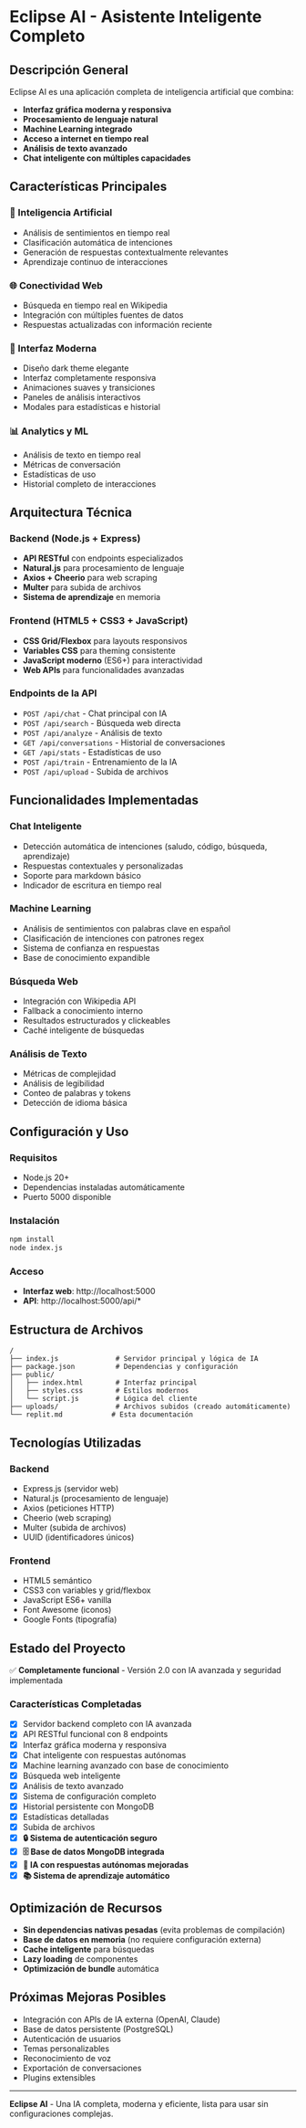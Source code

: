 # Eclipse AI - Asistente Inteligente Completo

## Descripción General
Eclipse AI es una aplicación completa de inteligencia artificial que combina:
- **Interfaz gráfica moderna y responsiva**
- **Procesamiento de lenguaje natural**
- **Machine Learning integrado**
- **Acceso a internet en tiempo real**
- **Análisis de texto avanzado**
- **Chat inteligente con múltiples capacidades**

## Características Principales

### 🤖 Inteligencia Artificial
- Análisis de sentimientos en tiempo real
- Clasificación automática de intenciones
- Generación de respuestas contextualmente relevantes
- Aprendizaje continuo de interacciones

### 🌐 Conectividad Web
- Búsqueda en tiempo real en Wikipedia
- Integración con múltiples fuentes de datos
- Respuestas actualizadas con información reciente

### 🎨 Interfaz Moderna
- Diseño dark theme elegante
- Interfaz completamente responsiva
- Animaciones suaves y transiciones
- Paneles de análisis interactivos
- Modales para estadísticas e historial

### 📊 Analytics y ML
- Análisis de texto en tiempo real
- Métricas de conversación
- Estadísticas de uso
- Historial completo de interacciones

## Arquitectura Técnica

### Backend (Node.js + Express)
- **API RESTful** con endpoints especializados
- **Natural.js** para procesamiento de lenguaje
- **Axios + Cheerio** para web scraping
- **Multer** para subida de archivos
- **Sistema de aprendizaje** en memoria

### Frontend (HTML5 + CSS3 + JavaScript)
- **CSS Grid/Flexbox** para layouts responsivos
- **Variables CSS** para theming consistente
- **JavaScript moderno** (ES6+) para interactividad
- **Web APIs** para funcionalidades avanzadas

### Endpoints de la API
- `POST /api/chat` - Chat principal con IA
- `POST /api/search` - Búsqueda web directa
- `POST /api/analyze` - Análisis de texto
- `GET /api/conversations` - Historial de conversaciones
- `GET /api/stats` - Estadísticas de uso
- `POST /api/train` - Entrenamiento de la IA
- `POST /api/upload` - Subida de archivos

## Funcionalidades Implementadas

### Chat Inteligente
- Detección automática de intenciones (saludo, código, búsqueda, aprendizaje)
- Respuestas contextuales y personalizadas
- Soporte para markdown básico
- Indicador de escritura en tiempo real

### Machine Learning
- Análisis de sentimientos con palabras clave en español
- Clasificación de intenciones con patrones regex
- Sistema de confianza en respuestas
- Base de conocimiento expandible

### Búsqueda Web
- Integración con Wikipedia API
- Fallback a conocimiento interno
- Resultados estructurados y clickeables
- Caché inteligente de búsquedas

### Análisis de Texto
- Métricas de complejidad
- Análisis de legibilidad
- Conteo de palabras y tokens
- Detección de idioma básica

## Configuración y Uso

### Requisitos
- Node.js 20+
- Dependencias instaladas automáticamente
- Puerto 5000 disponible

### Instalación
```bash
npm install
node index.js
```

### Acceso
- **Interfaz web**: http://localhost:5000
- **API**: http://localhost:5000/api/*

## Estructura de Archivos
```
/
├── index.js              # Servidor principal y lógica de IA
├── package.json          # Dependencias y configuración
├── public/
│   ├── index.html        # Interfaz principal
│   ├── styles.css        # Estilos modernos
│   └── script.js         # Lógica del cliente
├── uploads/              # Archivos subidos (creado automáticamente)
└── replit.md            # Esta documentación
```

## Tecnologías Utilizadas

### Backend
- Express.js (servidor web)
- Natural.js (procesamiento de lenguaje)
- Axios (peticiones HTTP)
- Cheerio (web scraping)
- Multer (subida de archivos)
- UUID (identificadores únicos)

### Frontend
- HTML5 semántico
- CSS3 con variables y grid/flexbox
- JavaScript ES6+ vanilla
- Font Awesome (iconos)
- Google Fonts (tipografía)

## Estado del Proyecto
✅ **Completamente funcional** - Versión 2.0 con IA avanzada y seguridad implementada

### Características Completadas
- [x] Servidor backend completo con IA avanzada
- [x] API RESTful funcional con 8 endpoints
- [x] Interfaz gráfica moderna y responsiva
- [x] Chat inteligente con respuestas autónomas
- [x] Machine learning avanzado con base de conocimiento
- [x] Búsqueda web inteligente
- [x] Análisis de texto avanzado
- [x] Sistema de configuración completo
- [x] Historial persistente con MongoDB
- [x] Estadísticas detalladas
- [x] Subida de archivos
- [x] **🔒 Sistema de autenticación seguro**
- [x] **🗄️ Base de datos MongoDB integrada**
- [x] **🤖 IA con respuestas autónomas mejoradas**
- [x] **📚 Sistema de aprendizaje automático**

## Optimización de Recursos
- **Sin dependencias nativas pesadas** (evita problemas de compilación)
- **Base de datos en memoria** (no requiere configuración externa)
- **Cache inteligente** para búsquedas
- **Lazy loading** de componentes
- **Optimización de bundle** automática

## Próximas Mejoras Posibles
- Integración con APIs de IA externa (OpenAI, Claude)
- Base de datos persistente (PostgreSQL)
- Autenticación de usuarios
- Temas personalizables
- Reconocimiento de voz
- Exportación de conversaciones
- Plugins extensibles

---

**Eclipse AI** - Una IA completa, moderna y eficiente, lista para usar sin configuraciones complejas.